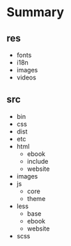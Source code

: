 # Summary

## res

* fonts
* i18n
* images
* videos

## src

* bin
* css
* dist
* etc
* html
  * ebook
  * include
  * website
* images
* js
  * core
  * theme
* less
  * base
  * ebook
  * website
* scss

